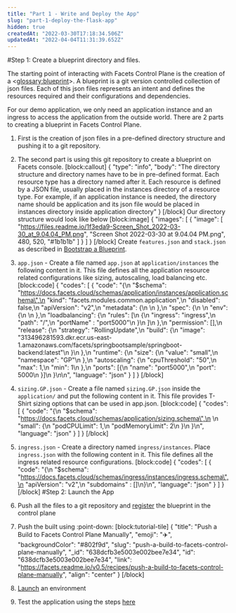```yaml
---
title: "Part 1 - Write and Deploy the App"
slug: "part-1-deploy-the-flask-app"
hidden: true
createdAt: "2022-03-30T17:18:34.506Z"
updatedAt: "2022-04-04T11:31:39.652Z"
---
```

#Step 1: Create a blueprint directory and files.

The starting point of interacting with Facets Control Plane is the creation of a <<glossary:blueprint>>. A blueprint is a git version controlled collection of json files. Each of this json files represents an intent and defines the resources required and their configurations and dependencies. 

For our demo application, we only need an application instance and an ingress to access the application from the outside world. There are 2 parts to creating a blueprint in Facets Control Plane.

1. First is the creation of json files in a pre-defined directory structure and pushing it to a git repository. 
2. The second part is using this git repository to create a blueprint on Facets console.
[block:callout]
{
  "type": "info",
  "body": "The directory structure and directory names have to be in pre-defined format. Each resource type has a directory named after it. Each resource is defined by a JSON file, usually placed in the instances directory of a resource type. For example, if an application instance is needed, the directory name should be application and its json file would be placed in instances directory inside application directory"
}
[/block]
Our directory structure would look like below
[block:image]
{
  "images": [
    {
      "image": [
        "https://files.readme.io/1f3eda9-Screen_Shot_2022-03-30_at_9.04.04_PM.png",
        "Screen Shot 2022-03-30 at 9.04.04 PM.png",
        480,
        520,
        "#1b1b1b"
      ]
    }
  ]
}
[/block]
Create <code>features.json</code> and <code>stack.json</code> as described in [Bootstrap a Blueprint](doc:deploy-our-first-app). 

1. <code>app.json</code> - Create a file named <code>app.json</code> at <code>application/instances</code> the following content in it. This file defines all the application resource related configurations like sizing, autoscaling, load balancing etc.
[block:code]
{
  "codes": [
    {
      "code": "{\n    \"$schema\": \"https://docs.facets.cloud/schemas/application/instances/application.schema\",\n     \"kind\": \"facets.modules.common.application\",\n     \"disabled\": false,\n     \"apiVersion\": \"v2\",\n     \"metadata\": {\n   \n     },\n     \"spec\": {\n   \n      \"env\": {\n   \n      },\n      \"loadbalancing\": {\n       \"rules\": [\n        {\n         \"ingress\": \"ingress\",\n         \"path\": \"/\",\n         \"portName\" : \"port5000\"\n        }\n       ]\n      },\n      \"permission\": [],\n      \"release\": {\n       \"strategy\": \"RollingUpdate\",\n       \"build\": {\n        \"image\": \"313496281593.dkr.ecr.us-east-1.amazonaws.com/facets/springbootsample/springboot-backend:latest\"\n       }\n      },\n      \"runtime\": {\n       \"size\": {\n        \"value\": \"small\",\n        \"namespace\": \"GP\"\n       },\n       \"autoscaling\": {\n        \"cpuThreshold\": \"50\",\n        \"max\": 1,\n        \"min\": 1\n       },\n       \"ports\": [{\n        \"name\": \"port5000\",\n        \"port\": 5000\n       }]\n      }\n\n",
      "language": "json"
    }
  ]
}
[/block]
2. <code>sizing.GP.json</code> - Create a file named <code>sizing.GP.json</code> inside the <code>application/</code> and put the following content in it. This file provides T-Shirt sizing options that can be used in app.json.
[block:code]
{
  "codes": [
    {
      "code": "{\n    \"$schema\": \"https://docs.facets.cloud/schemas/application/sizing.schema\",\n \n    \"small\": {\n      \"podCPULimit\": 1,\n      \"podMemoryLimit\": 2\n    }\n  }\n",
      "language": "json"
    }
  ]
}
[/block]
3. <code>ingress.json</code> - Create a directory named <code>ingress/instances</code>. Place <code>ingress.json</code> with the following content in it. This file defines all the ingress related resource configurations.
[block:code]
{
  "codes": [
    {
      "code": "{\n    \"$schema\": \"https://docs.facets.cloud/schemas/ingress/instances/ingress.schema\",\n    \"apiVersion\": \"v2\",\n    \"subdomains\" : []\n}\n",
      "language": "json"
    }
  ]
}
[/block]
#Step 2: Launch the App

1. Push all the files to a git repository and [register](doc:deploy-our-first-app#register-the-blueprint) the blueprint in the control plane
2. Push the built using :point-down: 
[block:tutorial-tile]
{
  "title": "Push a Build to Facets Control Plane Manually",
  "emoji": "✈️",
  "backgroundColor": "#802f9d",
  "slug": "push-a-build-to-facets-control-plane-manually",
  "_id": "638dcfb3e5003e002bee7e34",
  "id": "638dcfb3e5003e002bee7e34",
  "link": "https://facets.readme.io/v0.5/recipes/push-a-build-to-facets-control-plane-manually",
  "align": "center"
}
[/block]
3. [Launch](doc:launch-an-environment) an environment
4. Test the application using the steps [here](doc:deploy-a-service#test-the-application)